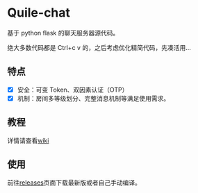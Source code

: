 # Quile-chat

基于 python flask 的聊天服务器源代码。

绝大多数代码都是 Ctrl+c v 的，之后考虑优化精简代码，先凑活用...

## 特点

- [x] 安全：可变 Token、双因素认证（OTP）
- [x] 机制：房间多等级划分、完整消息机制等满足使用需求。

## 教程

详情请查看[wiki](https://github.com/wzyaeu/Quile-chat/wiki)

## 使用

前往[releases](https://github.com/wzyaeu/Quile-chat/releases)页面下载最新版或者自己手动编译。
